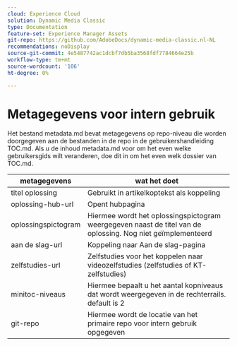 ```yaml
---
cloud: Experience Cloud
solution: Dynamic Media Classic
type: Documentation
feature-set: Experience Manager Assets
git-repo: https://github.com/AdobeDocs/dynamic-media-classic.nl-NL
recommendations: noDisplay
source-git-commit: 4e5487742ac1dcbf7db5ba3568fdf7784664e25b
workflow-type: tm+mt
source-wordcount: '106'
ht-degree: 0%

---
```



# Metagegevens voor intern gebruik

Het bestand metadata.md bevat metagegevens op repo-niveau die worden doorgegeven aan de bestanden in de repo in de gebruikershandleiding TOC.md. Als u de inhoud metadata.md voor om het even welke gebruikersgids wilt veranderen, doe dit in om het even welk dossier van TOC.md.

| metagegevens | wat het doet |
|--- |--- |
| titel oplossing | Gebruikt in artikelkoptekst als koppeling |
| oplossing-hub-url | Opent hubpagina |
| oplossingspictogram | Hiermee wordt het oplossingspictogram weergegeven naast de titel van de oplossing. Nog niet geïmplementeerd |
| aan de slag-url | Koppeling naar Aan de slag-pagina |
| zelfstudies-url | Zelfstudies voor het koppelen naar videozelfstudies (zelfstudies of KT-zelfstudies) |
| minitoc-niveaus | Hiermee bepaalt u het aantal kopniveaus dat wordt weergegeven in de rechterrails. default is 2 |
| git-repo | Hiermee wordt de locatie van het primaire repo voor intern gebruik opgegeven |
